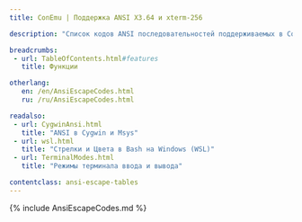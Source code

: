 ```yaml
---
title: ConEmu | Поддержка ANSI X3.64 и xterm-256

description: "Список кодов ANSI последовательностей поддерживаемых в ConEmu. Xterm 256 и 24bit цветовые расширения. Примеры использования."

breadcrumbs:
 - url: TableOfContents.html#features
   title: Функции

otherlang:
   en: /en/AnsiEscapeCodes.html
   ru: /ru/AnsiEscapeCodes.html

readalso:
 - url: CygwinAnsi.html
   title: "ANSI в Cygwin и Msys"
 - url: wsl.html
   title: "Стрелки и Цвета в Bash на Windows (WSL)"
 - url: TerminalModes.html
   title: "Режимы терминала ввода и вывода"

contentclass: ansi-escape-tables
---
```


{% include AnsiEscapeCodes.md %}
